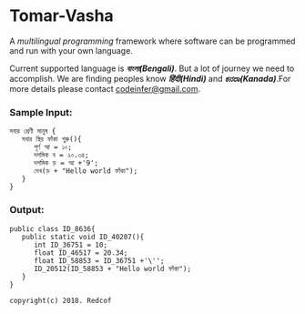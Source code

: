 # Tomar-Vasha

A _multilingual programming_ framework where software can be programmed and run with your own language.

Current supported language is _**বাংলা(Bengali)**_. But a lot of journey we need to accomplish.
We are finding peoples know _**हिंदी(Hindi)**_ and _**ಕನರಾ(Kanada)**_.For more details please contact [codeinfer@gmail.com](codeinfer@gmail.com). 

### Sample Input: 
```
সবার শ্রেণী মানুষ {
   সবার স্থির ফাঁকা শুরু(){
      পূর্ণ আ = ১০;
      দশমিক ব = ২০.৩৪;
      দশমিক ড় = আ +'9';
      দেখ(ড় + "Hello world ফাঁকা");
   }
}
```
### Output:
```
public class ID_8636{
   public static void ID_40207(){
      int ID_36751 = 10;
      float ID_46517 = 20.34;
      float ID_58853 = ID_36751 +'\'';
      ID_20512(ID_58853 + "Hello world ফাঁকা");
   }
}
```

`copyright(c) 2018. Redcof `

